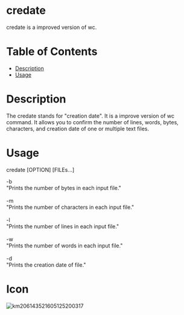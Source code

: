 # credate
credate is a improved version of wc.

# Table of Contents
- [Description](#Description)
- [Usage](#Usage)

# Description
The credate stands for "creation date". It is a improve version of wc command. It allows you to confirm the number of lines, words, bytes, characters, and creation date of one or multiple text files.
# Usage
credate [OPTION] [FILEs...]

-b
<br>
"Prints the number of bytes in each input file."
<br><br>
-m
<br>
"Prints the number of characters in each input file."
<br><br>
-l
<br>
"Prints the number of lines in each input file."
<br><br>
-w
<br>
"Prints the number of words in each input file."
<br><br>
-d
<br>
"Prints the creation date of file."

# Icon
![km206143521605125200317](https://user-images.githubusercontent.com/84721993/119422504-392efc00-bd3c-11eb-8752-0f3b7403f648.png)
